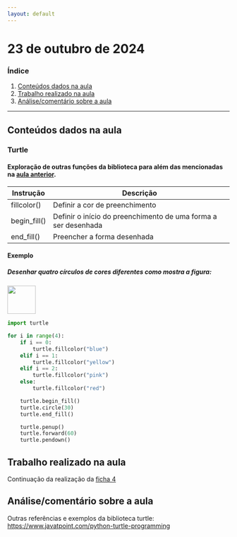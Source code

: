 ```yaml
---
layout: default
---
```


# 23 de outubro de 2024

<h3><b>Índice</b></h3>

1. [Conteúdos dados na aula](#conteúdos-dados-na-aula)
2. [Trabalho realizado na aula](#trabalho-realizado-na-aula)
3. [Análise/comentário sobre a aula](#análisecomentário-sobre-a-aula)

---

## Conteúdos dados na aula

### Turtle

#### Exploração de outras funções da biblioteca para além das mencionadas na [aula anterior](aula_outubro_18.md).

| Instrução | Descrição |
| --- | --- |
| fillcolor() | Definir a cor de preenchimento |
| begin_fill() | Definir o início do preenchimento de uma forma a ser desenhada |
| end_fill() | Preencher a forma desenhada |

#### Exemplo

##### Desenhar quatro círculos de cores diferentes como mostra a figura:

<img src="https://1pedroalmeida.github.io/aplicacoesinf/imgs/aula_23_outubro_circulos.png" height="64"/>

```python
import turtle

for i in range(4):
    if i == 0:
        turtle.fillcolor("blue")
    elif i == 1:
        turtle.fillcolor("yellow")
    elif i == 2:
        turtle.fillcolor("pink")
    else:
        turtle.fillcolor("red")

    turtle.begin_fill()
    turtle.circle(30)
    turtle.end_fill()

    turtle.penup()
    turtle.forward(60)
    turtle.pendown()
```

## Trabalho realizado na aula

Continuação da realização da [ficha 4](../trabalhos/D1_PedroAlmeida_Ficha04.py)

## Análise/comentário sobre a aula

Outras referências e exemplos da biblioteca turtle: <https://www.javatpoint.com/python-turtle-programming>
